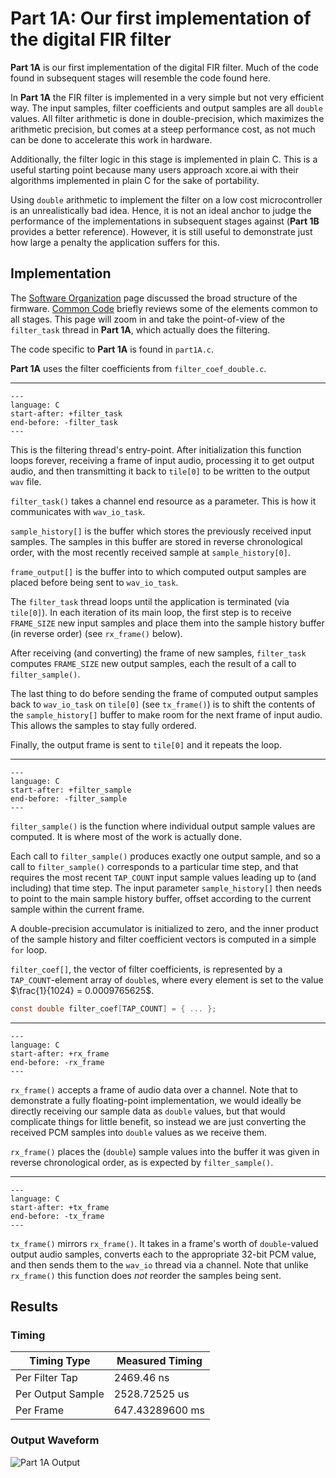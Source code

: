 
# Part 1A: Our first implementation of the digital FIR filter

**Part 1A** is our first implementation of the digital FIR filter. Much of the
code found in subsequent stages will resemble the code found here.

In **Part 1A** the FIR filter is implemented in a very simple but not very
efficient way. The input samples, filter coefficients and output samples are all
`double` values. All filter arithmetic is done in double-precision, which
maximizes the arithmetic precision, but comes at a steep performance cost, as
not much can be done to accelerate this work in hardware.

Additionally, the filter logic in this stage is implemented in plain C. This is
a useful starting point because many users approach xcore.ai with their
algorithms implemented in plain C for the sake of portability.

Using `double` arithmetic to implement the filter on a low cost microcontroller
is an unrealistically bad idea. Hence, it is not an ideal anchor to judge the
performance of the implementations in subsequent stages against (**Part 1B**
provides a better reference). However, it is still useful to demonstrate just
how large a penalty the application suffers for this.

## Implementation

The [Software Organization](sw_organization.md) page discussed the broad
structure of the firmware. [Common Code](common.md) briefly reviews some of the
elements common to all stages. This page will zoom in and take the point-of-view
of the `filter_task` thread in **Part 1A**, which actually does the filtering.

The code specific to **Part 1A** is found in `part1A.c`.

**Part 1A** uses the filter coefficients from `filter_coef_double.c`.

---

```{literalinclude} ../../src/part1A/part1A.c
---
language: C
start-after: +filter_task
end-before: -filter_task
---
```

This is the filtering thread's entry-point. After initialization this function
loops forever, receiving a frame of input audio, processing it to get output
audio, and then transmitting it back to `tile[0]` to be written to the output
`wav` file.

`filter_task()` takes a channel end resource as a parameter. This is how it 
communicates with `wav_io_task`.

`sample_history[]` is the buffer which stores the previously received input
samples. The samples in this buffer are stored in reverse chronological order,
with the most recently received sample at `sample_history[0]`.

`frame_output[]` is the buffer into to which computed output samples are placed
before being sent to `wav_io_task`.

The `filter_task` thread loops until the application is terminated (via
`tile[0]`). In each iteration of its main loop, the first step is to receive
`FRAME_SIZE` new input samples and place them into the sample history buffer (in
reverse order) (see `rx_frame()` below).

After receiving (and converting) the frame of new samples, `filter_task`
computes `FRAME_SIZE` new output samples, each the result of a call to
`filter_sample()`.

The last thing to do before sending the frame of computed output samples back to
`wav_io_task` on `tile[0]` (see `tx_frame()`) is to shift the contents of the
`sample_history[]` buffer to make room for the next frame of input audio. This
allows the samples to stay fully ordered.

Finally, the output frame is sent to `tile[0]` and it repeats the loop.

---

```{literalinclude} ../../src/part1A/part1A.c
---
language: C
start-after: +filter_sample
end-before: -filter_sample
---
```

`filter_sample()` is the function where individual output sample values are
computed. It is where most of the work is actually done.

Each call to `filter_sample()` produces exactly one output sample, and so a call
to `filter_sample()` corresponds to a particular time step, and that requires
the most recent `TAP_COUNT` input sample values leading up to (and including)
that time step. The input parameter `sample_history[]` then needs to point to
the main sample history buffer, offset according to the current sample within
the current frame.

A double-precision accumulator is initialized to zero, and the inner product of
the sample history and filter coefficient vectors is computed in a simple `for`
loop.

`filter_coef[]`, the vector of filter coefficients, is represented by a
`TAP_COUNT`-element array of `double`s, where every element is set to the value
$\frac{1}{1024} = 0.0009765625$.

```c
const double filter_coef[TAP_COUNT] = { ... };
```
---

```{literalinclude} ../../src/part1A/part1A.c
---
language: C
start-after: +rx_frame
end-before: -rx_frame
---
```

`rx_frame()` accepts a frame of audio data over a channel. Note that to
demonstrate a fully floating-point implementation, we would ideally be directly
receiving our sample data as `double` values, but that would complicate things
for little benefit, so instead we are just converting the received PCM samples
into `double` values as we receive them.

`rx_frame()` places the (`double`) sample values into the buffer it was given in
reverse chronological order, as is expected by `filter_sample()`.


---

```{literalinclude} ../../src/part1A/part1A.c
---
language: C
start-after: +tx_frame
end-before: -tx_frame
---
```

`tx_frame()` mirrors `rx_frame()`. It takes in a frame's worth of
`double`-valued  output audio samples, converts each to the appropriate 32-bit
PCM value, and then sends them to the `wav_io` thread via a channel. Note that
unlike `rx_frame()` this function does _not_ reorder the samples being sent.


## Results

### Timing

| Timing Type       | Measured Timing
|-------------------|-----------------------
| Per Filter Tap    | 2469.46 ns
| Per Output Sample | 2528.72525 us
| Per Frame         | 647.43289600 ms

### Output Waveform

![**Part 1A** Output](img/part1A.png)